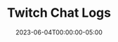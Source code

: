 ---
layout: ext_single
title: Twitch Chat Logs
slug: twitch-chat-logs
desc: Retrieve and search through a chat log from any Twitch VOD.  
category: twitch
date: '2023-06-04T00:00:00-05:00'
permalink: extensions/twitch/:slug
download_url: https://christinak.itch.io/twitch-chat-logs
developer_name: Christina K.
developer_url: https://docs.christinak.ca/
icon_local: twitch_chat_logs_ico.png
trailer: https://www.youtube.com/embed/FHqYyUdgilo
screenshots_local: twitch_chat_logs_screenshot.png
version: 1.3
sammi_version: '2023.1.1^'
platform: Any
overview: |
    Extension that enables you to gather, analyze, and visualize Twitch VOD chat data. Easy to install, extremely customizable and requires very little setup!

    ##### Features
    - Retrieve chat transcript from recent or specific Twitch VOD
    - Gather chat statistics such as total message count, unique chat participants, frequently used words, and most active users
    - Generate word cloud image based on chat messages
    - Create participation tree image of the top chatters
    - Generate a chat summary using ChatGPT
    - High level of customization
    - Automated Discord posting feature for all collected data

    **Important Note**
    The extension utilizes an unofficial Twitch API. There may be instances where the extension could stop functioning or require an update due to changes in the API. Rest assured, your Twitch credentials are not used in any way by this extension.


setup_url: https://docs.christinak.ca/docs/extensions/twitch-chat-logs#setup
privacy_collect: false
---